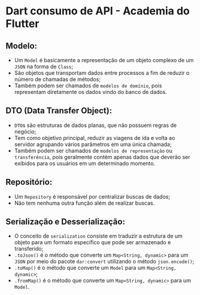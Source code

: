 # Dart consumo de API - Academia do Flutter

## Modelo:

- Um `Model` é basicamente a representação de um objeto complexo de um `JSON` na forma de `Class`;
- São objetos que transportam dados entre processos a fim de reduzir o número de chamadas de métodos;
- Também podem ser chamados de `modelos de domínio`, pois representam diretamente os dados vindo do banco de dados.

## DTO (Data Transfer Object):

- `DTO`s são estruturas de dados planas, que não possuem regras de negócio;
- Tem como objetivo principal, reduzir as viagens de ida e volta ao servidor agrupando vários parâmetros em uma única chamada;
- Também podem ser chamados de `modelos de representação` ou `transferência`, pois geralmente contém apenas dados que deverão ser exibidos para os usuários em um determinado momento.

## Repositório:

- Um `Repository` é responsável por centralizar buscas de dados;
- Não tem nenhuma outra função além de realizar buscas.

## Serialização e Desserialização:

- O conceito de `serialization` consiste em traduzir a estrutura de um objeto para um formato específico que pode ser armazenado e transferido;
- `.toJson()` é o método que converte um `Map<String, dynamic>` para um `JSON` por meio do pacote `dar:convert` utilizando o método `json.encode()`;
- `.toMap()` é o método que converte um `Model` para um `Map<String, dynamic>`;
- `.fromMap()` é o método que converte um `Map<String, dynamic>` para um `Model`.
